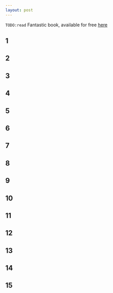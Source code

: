 ```yaml
---
layout: post
---
```

`TODO:read` Fantastic book, available for free [here](http://natureofcode.com/)

## 1

## 2

## 3

## 4

## 5

## 6

## 7

## 8

## 9

## 10

## 11

## 12

## 13

## 14

## 15